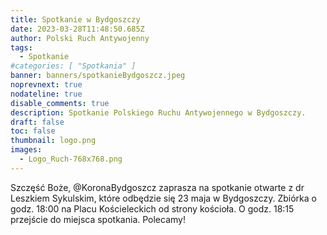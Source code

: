 ```yaml
---
title: Spotkanie w Bydgoszczy
date: 2023-03-28T11:48:50.685Z
author: Polski Ruch Antywojenny
tags:
  - Spotkanie
#categories: [ "Spotkania" ]
banner: banners/spotkanieBydgoszcz.jpeg
noprevnext: true
nodateline: true
disable_comments: true
description: Spotkanie Polskiego Ruchu Antywojennego w Bydgoszczy.
draft: false
toc: false
thumbnail: logo.png
images:
  - Logo_Ruch-768x768.png
---
```


Szczęść Boże, @KoronaBydgoszcz zaprasza na spotkanie otwarte z dr Leszkiem Sykulskim, które odbędzie się 23 maja w Bydgoszczy. Zbiórka o godz. 18:00 na Placu Kościeleckich od strony kościoła. O godz. 18:15 przejście do miejsca spotkania. Polecamy!
